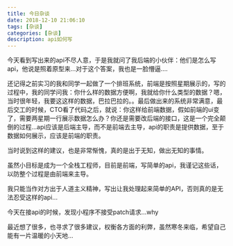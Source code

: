```yaml
---
title: 今日杂谈
date: 2018-12-10 21:06:10
tags: [杂谈]
categories: [杂谈]
description: api如何写
---
```


今天看到写出来的api不尽人意，于是我就问了我后端的小伙伴：他们是怎么写api，他说是照着原型来...对于这个答案，我也是一脸懵逼....

还记得之前实习的我和同学一起做了一个排班系统，前端是按照星期展示的，写的过程中，我的同学问我：你什么样的数据方便啊，我就给你什么类型的数据？嗯，当时很年轻，我要这这样的数据，巴拉巴拉的。。最后做出来的系统非常满意，最后交工的时候，CTO看了代码之后，就说：你这样给前端数据，假如前端的ui变了，需要两星期一行展示数据怎么办？你还是需要改后端的接口，这是一个完全颠倒的过程...api应该是后端主导，而不是前端去主导，api的职责是提供数据，至于数据如何展示，应该是前端的职责。

当时说到这样的建议，也是非常惭愧，真的是出于无知，做出无知的事情。

虽然小目标是成为一个全栈工程师，目前是前端，写简单的api，我谨记这些话，以防整个过程是由前端来主导。

我只能当作对方出于人道主义精神，写出让我处理起来简单的API，否则真的是无法忍受这样的api...

今天在接api的时候，发现小程序不接受patch请求...why

最近想了很多，也寻求了很多建议，权衡各方面的利弊，虽然寒冬来临，希望自己能有一片温暖的小天地...